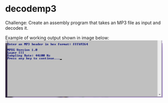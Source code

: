 # decodemp3 
Challenge: Create an assembly program that takes an MP3 file as input and decodes it. 

Example of working output shown in image below: ![Decode MP3](decodemp3.png)
